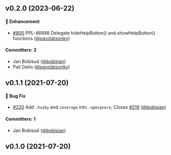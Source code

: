 ## v0.2.0 (2023-06-22)

#### :rocket: Enhancement

- [#800](https://github.com/zonkyio/ember-liveagent/pull/800) PPL-46998 Delegate hideHelpButton() and showHelpButton() functions ([@pavolatzonky](https://github.com/pavolatzonky))

#### Committers: 2

- Jan Bobisud ([@bobisjan](https://github.com/bobisjan))
- Pali Daňo ([@pavolatzonky](https://github.com/pavolatzonky))

## v0.1.1 (2021-07-20)

#### :bug: Bug Fix

- [#220](https://github.com/zonkyio/ember-liveagent/pull/220) Add `.husky` and `coverage` into `.npmignore`, Closes [#219](https://github.com/zonkyio/ember-liveagent/issues/219) ([@bobisjan](https://github.com/bobisjan))

#### Committers: 1

- Jan Bobisud ([@bobisjan](https://github.com/bobisjan))

## v0.1.0 (2021-07-20)
